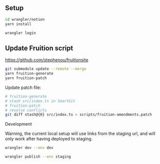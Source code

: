 ## Setup

```bash
cd wrangler/notion
yarn install

wrangler login
```

## Update Fruition script

https://github.com/stephenou/fruitionsite

```bash
git submodule update --remote --merge
yarn fruition-generate
yarn fruition-patch
```

Update patch file:

```bash
# fruition-generate
# stash src/index.ts in SmartGit
# fruition-patch
# resolve conflicts
git diff stash@{0} src/index.ts > scripts/fruition-amendments.patch
```

Development

Warning, the current local setup will use links from the staging url, and will only work after having deployed to staging.

```bash
wrangler dev --env dev
```

```bash
wrangler publish --env staging
```
